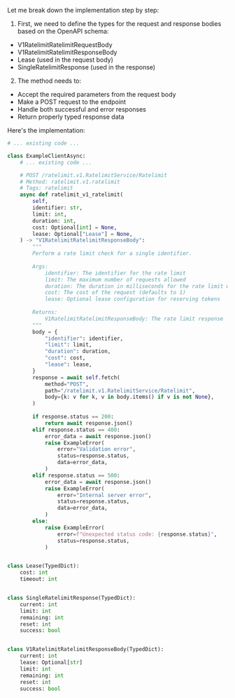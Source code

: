 Let me break down the implementation step by step:

1. First, we need to define the types for the request and response bodies based on the OpenAPI schema:
- V1RatelimitRatelimitRequestBody
- V1RatelimitRatelimitResponseBody
- Lease (used in the request body)
- SingleRatelimitResponse (used in the response)

2. The method needs to:
- Accept the required parameters from the request body
- Make a POST request to the endpoint
- Handle both successful and error responses
- Return properly typed response data

Here's the implementation:

```python
# ... existing code ...

class ExampleClientAsync:
    # ... existing code ...

    # POST /ratelimit.v1.RatelimitService/Ratelimit
    # Method: ratelimit.v1.ratelimit
    # Tags: ratelimit
    async def ratelimit_v1_ratelimit(
        self,
        identifier: str,
        limit: int,
        duration: int,
        cost: Optional[int] = None,
        lease: Optional["Lease"] = None,
    ) -> "V1RatelimitRatelimitResponseBody":
        """
        Perform a rate limit check for a single identifier.
        
        Args:
            identifier: The identifier for the rate limit
            limit: The maximum number of requests allowed
            duration: The duration in milliseconds for the rate limit window
            cost: The cost of the request (defaults to 1)
            lease: Optional lease configuration for reserving tokens
        
        Returns:
            V1RatelimitRatelimitResponseBody: The rate limit response
        """
        body = {
            "identifier": identifier,
            "limit": limit,
            "duration": duration,
            "cost": cost,
            "lease": lease,
        }
        response = await self.fetch(
            method="POST",
            path="/ratelimit.v1.RatelimitService/Ratelimit",
            body={k: v for k, v in body.items() if v is not None},
        )
        
        if response.status == 200:
            return await response.json()
        elif response.status == 400:
            error_data = await response.json()
            raise ExampleError(
                error="Validation error",
                status=response.status,
                data=error_data,
            )
        elif response.status == 500:
            error_data = await response.json()
            raise ExampleError(
                error="Internal server error",
                status=response.status,
                data=error_data,
            )
        else:
            raise ExampleError(
                error=f"Unexpected status code: {response.status}",
                status=response.status,
            )


class Lease(TypedDict):
    cost: int
    timeout: int


class SingleRatelimitResponse(TypedDict):
    current: int
    limit: int
    remaining: int
    reset: int
    success: bool


class V1RatelimitRatelimitResponseBody(TypedDict):
    current: int
    lease: Optional[str]
    limit: int
    remaining: int
    reset: int
    success: bool
```